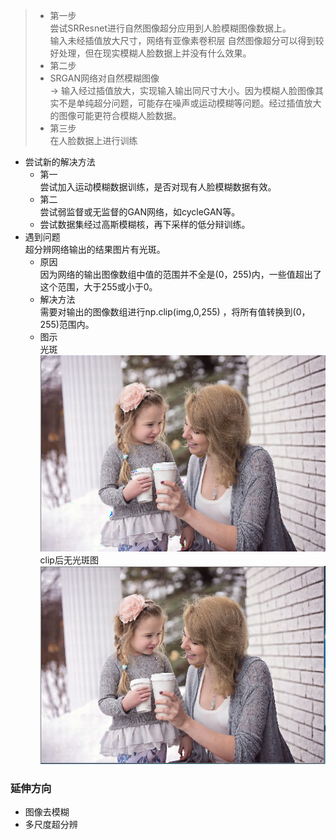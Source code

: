 
>- 第一步  
  尝试SRResnet进行自然图像超分应用到人脸模糊图像数据上。  
  输入未经插值放大尺寸，网络有亚像素卷积层
  自然图像超分可以得到较好处理，但在现实模糊人脸数据上并没有什么效果。
>- 第二步  
  >- SRGAN网络对自然模糊图像  
  -> 输入经过插值放大，实现输入输出同尺寸大小。因为模糊人脸图像其实不是单纯超分问题，可能存在噪声或运动模糊等问题。经过插值放大的图像可能更符合模糊人脸数据。
>- 第三步  
  在人脸数据上进行训练
  
- 尝试新的解决方法  
  - 第一  
    尝试加入运动模糊数据训练，是否对现有人脸模糊数据有效。
  - 第二  
    尝试弱监督或无监督的GAN网络，如cycleGAN等。
  - 尝试数据集经过高斯模糊核，再下采样的低分辩训练。
- 遇到问题  
  超分辨网络输出的结果图片有光斑。  
  - 原因  
    因为网络的输出图像数组中值的范围并不全是(0，255)内，一些值超出了这个范围，大于255或小于0。
  - 解决方法  
    需要对输出的图像数组进行np.clip(img,0,255) ，将所有值转换到(0，255)范围内。
   - 图示  
     光斑  
     ![enter image description here](https://github.com/sfxz035/DL-Learning/raw/master/picture/gb.png)   
     clip后无光斑图  
     ![enter image description here](https://github.com/sfxz035/DL-Learning/raw/master/picture/wgb.png)   

###  延伸方向  
- 图像去模糊  
- 多尺度超分辨
<!--stackedit_data:
eyJoaXN0b3J5IjpbLTg2MjMzOTkwMiwtMTQ0OTM2NzcyMSw1Nj
k4MDg1NzEsNTA5ODUyMDc2LC03Nzc5NzE0MjcsLTYzMjkyODI0
MF19
-->